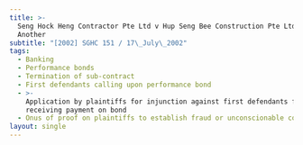 ```yaml
---
title: >-
  Seng Hock Heng Contractor Pte Ltd v Hup Seng Bee Construction Pte Ltd and
  Another
subtitle: "[2002] SGHC 151 / 17\_July\_2002"
tags:
  - Banking
  - Performance bonds
  - Termination of sub-contract
  - First defendants calling upon performance bond
  - >-
    Application by plaintiffs for injunction against first defendants from
    receiving payment on bond
  - Onus of proof on plaintiffs to establish fraud or unconscionable conduct
layout: single
---
```


